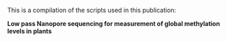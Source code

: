 This is a compilation of the scripts used in this publication:

**Low pass Nanopore sequencing for measurement of global methylation levels in plants**

